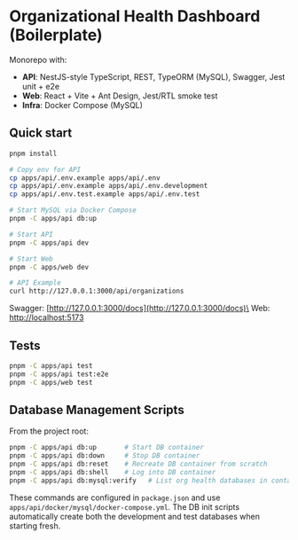 # Organizational Health Dashboard (Boilerplate)

Monorepo with:

- **API**: NestJS-style TypeScript, REST, TypeORM (MySQL), Swagger, Jest unit + e2e
- **Web**: React + Vite + Ant Design, Jest/RTL smoke test
- **Infra**: Docker Compose (MySQL)

## Quick start

```bash
pnpm install

# Copy env for API
cp apps/api/.env.example apps/api/.env
cp apps/api/.env.example apps/api/.env.development
cp apps/api/.env.test.example apps/api/.env.test

# Start MySQL via Docker Compose
pnpm -C apps/api db:up

# Start API
pnpm -C apps/api dev

# Start Web
pnpm -C apps/web dev

# API Example
curl http://127.0.0.1:3000/api/organizations
```

Swagger: [http://127.0.0.1:3000/docs](http://127.0.0.1:3000/docs)\
Web: [http://localhost:5173](http://localhost:5173)

## Tests

```bash
pnpm -C apps/api test
pnpm -C apps/api test:e2e
pnpm -C apps/web test
```

## Database Management Scripts

From the project root:

```bash
pnpm -C apps/api db:up       # Start DB container
pnpm -C apps/api db:down     # Stop DB container
pnpm -C apps/api db:reset    # Recreate DB container from scratch
pnpm -C apps/api db:shell    # Log into DB container
pnpm -C apps/api db:mysql:verify   # List org health databases in container
```

These commands are configured in `package.json` and use `apps/api/docker/mysql/docker-compose.yml`. The DB init scripts automatically create both the development and test databases when starting fresh.

